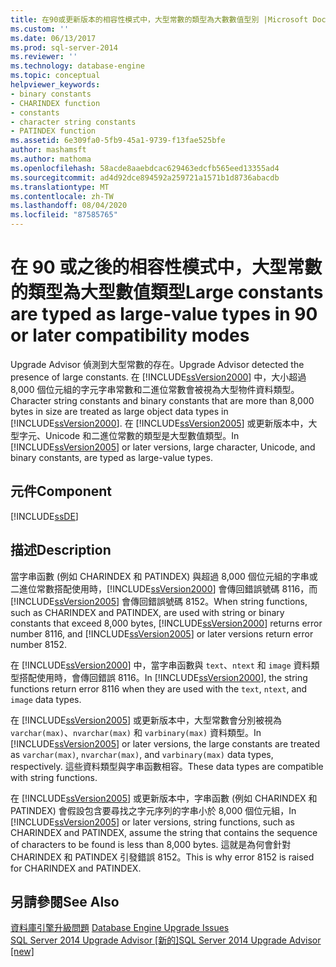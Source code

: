 ```yaml
---
title: 在90或更新版本的相容性模式中，大型常數的類型為大數數值型別 |Microsoft Docs
ms.custom: ''
ms.date: 06/13/2017
ms.prod: sql-server-2014
ms.reviewer: ''
ms.technology: database-engine
ms.topic: conceptual
helpviewer_keywords:
- binary constants
- CHARINDEX function
- constants
- character string constants
- PATINDEX function
ms.assetid: 6e309fa0-5fb9-45a1-9739-f13fae525bfe
author: mashamsft
ms.author: mathoma
ms.openlocfilehash: 58acde8aaebdcac629463edcfb565eed13355ad4
ms.sourcegitcommit: ad4d92dce894592a259721a1571b1d8736abacdb
ms.translationtype: MT
ms.contentlocale: zh-TW
ms.lasthandoff: 08/04/2020
ms.locfileid: "87585765"
---
```

# <a name="large-constants-are-typed-as-large-value-types-in-90-or-later-compatibility-modes"></a><span data-ttu-id="df493-102">在 90 或之後的相容性模式中，大型常數的類型為大型數值類型</span><span class="sxs-lookup"><span data-stu-id="df493-102">Large constants are typed as large-value types in 90 or later compatibility modes</span></span>
  <span data-ttu-id="df493-103">Upgrade Advisor 偵測到大型常數的存在。</span><span class="sxs-lookup"><span data-stu-id="df493-103">Upgrade Advisor detected the presence of large constants.</span></span> <span data-ttu-id="df493-104">在 [!INCLUDE[ssVersion2000](../../includes/ssversion2000-md.md)] 中，大小超過 8,000 個位元組的字元字串常數和二進位常數會被視為大型物件資料類型。</span><span class="sxs-lookup"><span data-stu-id="df493-104">Character string constants and binary constants that are more than 8,000 bytes in size are treated as large object data types in [!INCLUDE[ssVersion2000](../../includes/ssversion2000-md.md)].</span></span> <span data-ttu-id="df493-105">在 [!INCLUDE[ssVersion2005](../../includes/ssversion2005-md.md)] 或更新版本中，大型字元、Unicode 和二進位常數的類型是大型數值類型。</span><span class="sxs-lookup"><span data-stu-id="df493-105">In [!INCLUDE[ssVersion2005](../../includes/ssversion2005-md.md)] or later versions, large character, Unicode, and binary constants, are typed as large-value types.</span></span>  
  
## <a name="component"></a><span data-ttu-id="df493-106">元件</span><span class="sxs-lookup"><span data-stu-id="df493-106">Component</span></span>  
 [!INCLUDE[ssDE](../../includes/ssde-md.md)]  
  
## <a name="description"></a><span data-ttu-id="df493-107">描述</span><span class="sxs-lookup"><span data-stu-id="df493-107">Description</span></span>  
 <span data-ttu-id="df493-108">當字串函數 (例如 CHARINDEX 和 PATINDEX) 與超過 8,000 個位元組的字串或二進位常數搭配使用時，[!INCLUDE[ssVersion2000](../../includes/ssversion2000-md.md)] 會傳回錯誤號碼 8116，而 [!INCLUDE[ssVersion2005](../../includes/ssversion2005-md.md)] 會傳回錯誤號碼 8152。</span><span class="sxs-lookup"><span data-stu-id="df493-108">When string functions, such as CHARINDEX and PATINDEX, are used with string or binary constants that exceed 8,000 bytes, [!INCLUDE[ssVersion2000](../../includes/ssversion2000-md.md)] returns error number 8116, and [!INCLUDE[ssVersion2005](../../includes/ssversion2005-md.md)] or later versions return error number 8152.</span></span>  
  
 <span data-ttu-id="df493-109">在 [!INCLUDE[ssVersion2000](../../includes/ssversion2000-md.md)] 中，當字串函數與 `text`、`ntext` 和 `image` 資料類型搭配使用時，會傳回錯誤 8116。</span><span class="sxs-lookup"><span data-stu-id="df493-109">In [!INCLUDE[ssVersion2000](../../includes/ssversion2000-md.md)], the string functions return error 8116 when they are used with the `text`, `ntext`, and `image` data types.</span></span>  
  
 <span data-ttu-id="df493-110">在 [!INCLUDE[ssVersion2005](../../includes/ssversion2005-md.md)] 或更新版本中，大型常數會分別被視為 `varchar(max)`、`nvarchar(max)` 和 `varbinary(max)` 資料類型。</span><span class="sxs-lookup"><span data-stu-id="df493-110">In [!INCLUDE[ssVersion2005](../../includes/ssversion2005-md.md)] or later versions, the large constants are treated as `varchar(max)`, `nvarchar(max)`, and `varbinary(max)` data types, respectively.</span></span> <span data-ttu-id="df493-111">這些資料類型與字串函數相容。</span><span class="sxs-lookup"><span data-stu-id="df493-111">These data types are compatible with string functions.</span></span>  
  
 <span data-ttu-id="df493-112">在 [!INCLUDE[ssVersion2005](../../includes/ssversion2005-md.md)] 或更新版本中，字串函數 (例如 CHARINDEX 和 PATINDEX) 會假設包含要尋找之字元序列的字串小於 8,000 個位元組，</span><span class="sxs-lookup"><span data-stu-id="df493-112">In [!INCLUDE[ssVersion2005](../../includes/ssversion2005-md.md)] or later versions, string functions, such as CHARINDEX and PATINDEX, assume the string that contains the sequence of characters to be found is less than 8,000 bytes.</span></span> <span data-ttu-id="df493-113">這就是為何會針對 CHARINDEX 和 PATINDEX 引發錯誤 8152。</span><span class="sxs-lookup"><span data-stu-id="df493-113">This is why error 8152 is raised for CHARINDEX and PATINDEX.</span></span>  
  
## <a name="see-also"></a><span data-ttu-id="df493-114">另請參閱</span><span class="sxs-lookup"><span data-stu-id="df493-114">See Also</span></span>  
 <span data-ttu-id="df493-115">[資料庫引擎升級問題](../../../2014/sql-server/install/database-engine-upgrade-issues.md) </span><span class="sxs-lookup"><span data-stu-id="df493-115">[Database Engine Upgrade Issues](../../../2014/sql-server/install/database-engine-upgrade-issues.md) </span></span>  
 [<span data-ttu-id="df493-116">SQL Server 2014 Upgrade Advisor &#91;新的&#93;</span><span class="sxs-lookup"><span data-stu-id="df493-116">SQL Server 2014 Upgrade Advisor &#91;new&#93;</span></span>](sql-server-2014-upgrade-advisor.md)  
  
  
